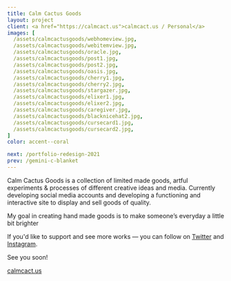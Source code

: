 ```yaml
---
title: Calm Cactus Goods
layout: project
client: <a href="https://calmcact.us">calmcact.us / Personal</a>
images: [
  /assets/calmcactusgoods/webhomeview.jpg,
  /assets/calmcactusgoods/webitemview.jpg,
  /assets/calmcactusgoods/oracle.jpg,
  /assets/calmcactusgoods/post1.jpg,
  /assets/calmcactusgoods/post2.jpg,
  /assets/calmcactusgoods/oasis.jpg,
  /assets/calmcactusgoods/cherry1.jpg,
  /assets/calmcactusgoods/cherry2.jpg,
  /assets/calmcactusgoods/stargazer.jpg,
  /assets/calmcactusgoods/elixer1.jpg,
  /assets/calmcactusgoods/elixer2.jpg,
  /assets/calmcactusgoods/caregiver.jpg,
  /assets/calmcactusgoods/blacknicehat2.jpg,
  /assets/calmcactusgoods/cursecard1.jpg,
  /assets/calmcactusgoods/cursecard2.jpg,
]
color: accent--coral

next: /portfolio-redesign-2021
prev: /gemini-c-blanket
---
```


Calm Cactus Goods is a collection of limited made goods, artful experiments & processes of different creative ideas and media. Currently developing social media accounts and developing a functioning and interactive site to display and sell goods of quality.

My goal in creating hand made goods is to make someone’s everyday a little bit brighter

If you'd like to support and see more works — you can follow on <a href="https://twitter.com/calmcactusgoods">Twitter</a> and <a href="https://www.instagram.com/calmcactusgoods/">Instagram</a>.

See you soon!

<a href="https://calmcact.us">calmcact.us</a>

